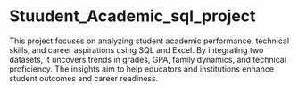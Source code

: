 # Stuudent_Academic_sql_project
This project focuses on analyzing student academic performance, technical skills, and career aspirations using SQL and Excel. By integrating two datasets, it uncovers trends in grades, GPA, family dynamics, and technical proficiency. The insights aim to help educators and institutions enhance student outcomes and career readiness.
